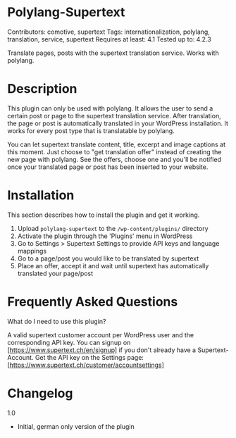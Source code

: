 # Polylang-Supertext
Contributors: comotive, supertext
Tags: internationalization, polylang, translation, service, supertext
Requires at least: 4.1
Tested up to: 4.2.3

Translate pages, posts with the supertext translation service. Works with polylang.


# Description

This plugin can only be used with polylang. It allows the user to send a certain post or page to
the supertext translation service. After translation, the page or post is automatically translated
in your WordPress installation. It works for every post type that is translatable by polylang.

You can let supertext translate content, title, excerpt and image captions at this moment.
Just choose to "get translation offer" instead of creating the new page with polylang. See the offers,
choose one and you'll be notified once your translated page or post has been inserted to your website.


# Installation

This section describes how to install the plugin and get it working.

1. Upload `polylang-supertext` to the `/wp-content/plugins/` directory
2. Activate the plugin through the 'Plugins' menu in WordPress
3. Go to Settings > Supertext Settings to provide API keys and language mappings
4. Go to a page/post you would like to be translated by supertext
5. Place an offer, accept it and wait until supertext has automatically translated your page/post

# Frequently Asked Questions

What do I need to use this plugin?

A valid supertext customer account per WordPress user and the corresponding API key.
You can signup on [https://www.supertext.ch/en/signup] if you don't already have a Supertext-Account.
Get the API key on the Settings page: [https://www.supertext.ch/customer/accountsettings]

# Changelog

1.0
* Initial, german only version of the plugin
